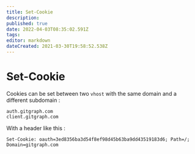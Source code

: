 ```yaml
---
title: Set-Cookie
description: 
published: true
date: 2022-04-03T08:35:02.591Z
tags: 
editor: markdown
dateCreated: 2021-03-30T19:58:52.538Z
---
```


# Set-Cookie

Cookies can be set between two `vhost` with the same domain and a different subdomain :

```
auth.gitgraph.com
client.gitgraph.com
```

With a header like this : 

```
Set-Cookie: oauth=3ed8356ba3d54f8ef98d45b63ba9dd43519183d6; Path=/; Domain=gitgraph.com
```